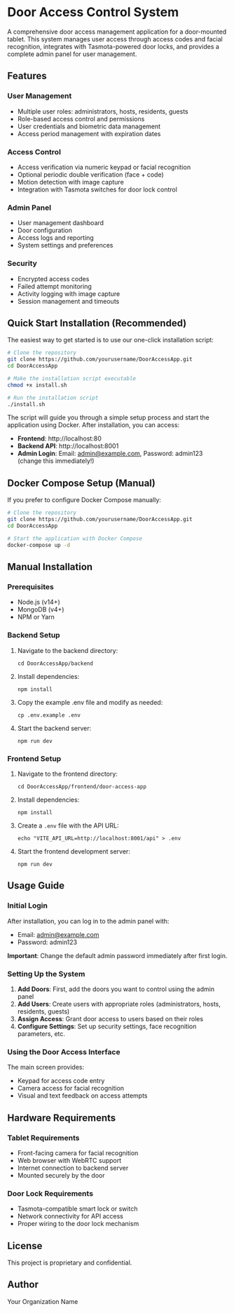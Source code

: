 # Door Access Control System

A comprehensive door access management application for a door-mounted tablet. This system manages user access through access codes and facial recognition, integrates with Tasmota-powered door locks, and provides a complete admin panel for user management.

## Features

### User Management
- Multiple user roles: administrators, hosts, residents, guests
- Role-based access control and permissions
- User credentials and biometric data management
- Access period management with expiration dates

### Access Control
- Access verification via numeric keypad or facial recognition
- Optional periodic double verification (face + code)
- Motion detection with image capture
- Integration with Tasmota switches for door lock control

### Admin Panel
- User management dashboard
- Door configuration
- Access logs and reporting
- System settings and preferences

### Security
- Encrypted access codes
- Failed attempt monitoring
- Activity logging with image capture
- Session management and timeouts

## Quick Start Installation (Recommended)

The easiest way to get started is to use our one-click installation script:

```bash
# Clone the repository
git clone https://github.com/yourusername/DoorAccessApp.git
cd DoorAccessApp

# Make the installation script executable
chmod +x install.sh

# Run the installation script
./install.sh
```

The script will guide you through a simple setup process and start the application using Docker. After installation, you can access:

- **Frontend**: http://localhost:80
- **Backend API**: http://localhost:8001
- **Admin Login**: Email: admin@example.com, Password: admin123 (change this immediately!)

## Docker Compose Setup (Manual)

If you prefer to configure Docker Compose manually:

```bash
# Clone the repository
git clone https://github.com/yourusername/DoorAccessApp.git
cd DoorAccessApp

# Start the application with Docker Compose
docker-compose up -d
```

## Manual Installation

### Prerequisites
- Node.js (v14+)
- MongoDB (v4+)
- NPM or Yarn

### Backend Setup
1. Navigate to the backend directory:
   ```
   cd DoorAccessApp/backend
   ```

2. Install dependencies:
   ```
   npm install
   ```

3. Copy the example .env file and modify as needed:
   ```
   cp .env.example .env
   ```

4. Start the backend server:
   ```
   npm run dev
   ```

### Frontend Setup
1. Navigate to the frontend directory:
   ```
   cd DoorAccessApp/frontend/door-access-app
   ```

2. Install dependencies:
   ```
   npm install
   ```

3. Create a `.env` file with the API URL:
   ```
   echo "VITE_API_URL=http://localhost:8001/api" > .env
   ```

4. Start the frontend development server:
   ```
   npm run dev
   ```

## Usage Guide

### Initial Login

After installation, you can log in to the admin panel with:
- Email: admin@example.com
- Password: admin123

**Important**: Change the default admin password immediately after first login.

### Setting Up the System

1. **Add Doors**: First, add the doors you want to control using the admin panel
2. **Add Users**: Create users with appropriate roles (administrators, hosts, residents, guests)
3. **Assign Access**: Grant door access to users based on their roles
4. **Configure Settings**: Set up security settings, face recognition parameters, etc.

### Using the Door Access Interface

The main screen provides:
- Keypad for access code entry
- Camera access for facial recognition
- Visual and text feedback on access attempts

## Hardware Requirements

### Tablet Requirements
- Front-facing camera for facial recognition
- Web browser with WebRTC support
- Internet connection to backend server
- Mounted securely by the door

### Door Lock Requirements
- Tasmota-compatible smart lock or switch
- Network connectivity for API access
- Proper wiring to the door lock mechanism

## License
This project is proprietary and confidential.

## Author
Your Organization Name